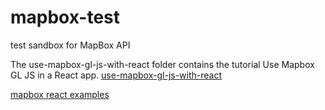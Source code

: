 # mapbox-test

test sandbox for MapBox API

The use-mapbox-gl-js-with-react folder contains the tutorial Use Mapbox GL JS in a React app.  [use-mapbox-gl-js-with-react](https://docs.mapbox.com/help/tutorials/use-mapbox-gl-js-with-react/)

[mapbox react examples](https://github.com/mapbox/mapbox-react-examples)
